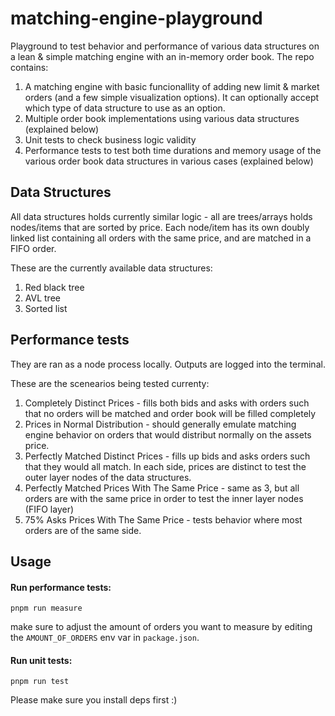 # matching-engine-playground

Playground to test behavior and performance of various data structures on a lean & simple matching engine with an in-memory order book.
The repo contains:
1. A matching engine with basic funcionallity of adding new limit & market orders (and a few simple visualization options). It can optionally accept which type of data structure to use as an option.
2. Multiple order book implementations using various data structures (explained below)
3. Unit tests to check business logic validity
4. Performance tests to test both time durations and memory usage of the various order book data structures in various cases (explained below)


## Data Structures
All data structures holds currently similar logic - all are trees/arrays holds nodes/items that are sorted by price. 
Each node/item has its own doubly linked list containing all orders with the same price, and are matched in a FIFO order.

These are the currently available data structures:
1. Red black tree
2. AVL tree
3. Sorted list

## Performance tests 

They are ran as a node process locally. Outputs are logged into the terminal.

These are the scenearios being tested currenty:
1. Completely Distinct Prices - fills both bids and asks with orders such that no orders will be matched and order book will be filled completely
2. Prices in Normal Distribution - should generally emulate matching engine behavior on orders that would distribut normally on the assets price.
3. Perfectly Matched Distinct Prices - fills up bids and asks orders such that they would all match. In each side, prices are distinct to test the outer layer nodes of the data structures.
4. Perfectly Matched Prices With The Same Price - same as 3, but all orders are with the same price in order to test the inner layer nodes (FIFO layer)
5. 75% Asks Prices With The Same Price - tests behavior where most orders are of the same side.

## Usage


#### Run performance tests:
`pnpm run measure`

make sure to adjust the amount of orders you want to measure by editing the `AMOUNT_OF_ORDERS` env var in `package.json`.


#### Run unit tests:
`pnpm run test`

Please make sure you install deps first :)
